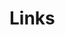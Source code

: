 # Links
<!-- 
This part test links validation to API pages.

Test link work [NoFoo](../../exception/scala/NoFoo.html).

Test link to a class work [NoFoo2](../exception/scala/NoFoo.html).

Test link to a folder work [NoFoo4](../exception/Noscala.html).

Test link to an object work [Foo5](../exception/scala/NoFoo2$.html). -->

<!-- Test link work [[exception.scala.Foo2]].

Test link work [[exception.scala.Foo]].

Test link work [[exception.scala]]. -->
<!-- my page1

```scala sc:compile

println("Hello World")

```

```scala
import scala.util.Random

val random = new Random()
val randomNumber = random.nextInt(100)

println(s"Le nombre aléatoire généré est : $randomNumber")
```

```scala sc:compile
import org.apache.commons.lang3.StringUtils

object ExternalLibraryExample extends App {

  val str = "Hello, World!"

  val reversedStr = StringUtils.reverse(str)

  println(s"Chaîne inversée : $reversedStr")
}
``` -->